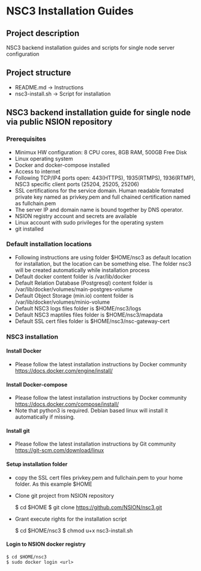 # NSC3 Installation Guides
## Project description
NSC3 backend installation guides and scripts for single node server configuration

## Project structure

- README.md -> Instructions
- nsc3-install.sh -> Script for installation

## NSC3 backend installation guide for single node via public NSION repository
### Prerequisites
- Minimux HW configuration: 8 CPU cores, 8GB RAM, 500GB Free Disk
- Linux operating system
- Docker and docker-compose installed
- Access to internet
- Following TCP/IP4 ports open: 443(HTTPS), 1935(RTMPS), 1936(RTMP), NSC3 specific client ports (25204, 25205, 25206)
- SSL certifications for the service domain. Human readable formated private key named as privkey.pem and full chained certification named as fullchain.pem
- The server IP and domain name is bound together by DNS operator. 
- NSION registry account and secrets are available
- Linux account with sudo privileges for the operating system
- git installed 

### Default installation locations

- Following instructions are using folder $HOME/nsc3 as default location for installation, but the location can be something else. The folder nsc3 will be created automatically while installation process
- Default docker content folder is /var/lib/docker
- Default Relation Database (Postgresql) content folder is /var/lib/docker/volumes/main-postgres-volume
- Default Object Storage (min.io) content folder is /var/lib/docker/volumes/minio-volume
- Default NSC3 logs files folder is $HOME/nsc3/logs
- Default NSC3 maptiles files folder is $HOME/nsc3/mapdata
- Default SSL cert files folder is $HOME/nsc3/nsc-gateway-cert

### NSC3 installation
#### Install Docker

- Please follow the latest installation instructions by Docker community https://docs.docker.com/engine/install/ 

#### Install Docker-compose

- Please follow the latest installation instructions by Docker community https://docs.docker.com/compose/install/
- Note that python3 is required. Debian based linux will install it automatically if missing.

#### Install git

- Please follow the latest installation instructions by Git community https://git-scm.com/download/linux


#### Setup installation folder

- copy the SSL cert files privkey.pem and fullchain.pem to your home folder. As this example $HOME 
- Clone git project from NSION repository

    $ cd $HOME
    $ git clone https://github.com/NSION/nsc3.git
    
- Grant execute rights for the installation script

    $ cd $HOME/nsc3
    $ chmod u+x nsc3-install.sh
    
#### Login to NSION docker registry

    $ cd $HOME/nsc3
    $ sudo docker login <url>
        
#### 
